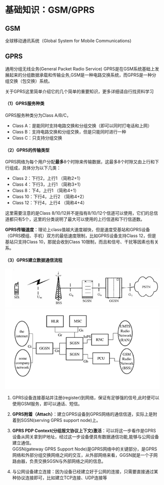 基础知识：GSM/GPRS
====

## GSM

全球移动通讯系统（Global System for Mobile Communications)

## GPRS

通用分组无线业务(General Packet Radio Service)
GPRS是在GSM系统基础上发展起来的分组数据承载和传输业务,GSM是一种电路交换系统，而GPRS是一种分组交换（包交换）系统。

关于GPRS这里简单介绍它的几个简单的重要知识，更多详细请自行找资料学习

#### （1）GPRS服务种类

GPRS服务种类分为Class A/B/C，
* Class A：是能同时支持电路交换和分组交换（即可以同时打电话和上网）
* Class B：支持电路交换和分组交换，但是只能同时进行一种
* Class C：只支持分组交换

#### （2）GPRS的传输类型

GPRS网络为每个用户分配**最多**8个时隙来传输数据，这最多8个时隙又由上行和下行组成，具体分为以下几类：
* Class 2：下行2，上行1 （简称2+1）
* Class 4：下行3，上行1 （简称3+1）
* Class 8：下4，上行1 （简称4+1）
* Class 10：下行4，上行2 （简称4+2）
* Class 12：下行4，上行4 （简称4+4）

这里需要注意的是Class 8/10/12并不是指有8/10/12个信道可以使用，它们的总信道都只有5个，这里的分类说明了最大可以使用的上行信道和下行信道数。

**GPRS传输速度**：理论上class值越大速度越快，但是速度受基站和GPRS设备（GPRS模组、手机）双方的最低速度限制，比如GPRS设备支持Class 12，但是基站只支持Class 10，那就会收到Class 10限制，而且和信号、干扰等因素也有关系。

#### （3）GPRS建立数据通信流程

![](/assets/0_1290061989D7Fl.gif)
![](/assets/20130725100058828.jpg)

1. GPRS设备连接基站并注册(register)到网络，保证有足够强的信号,此时便可以使用GSM服务，即可以通话、短信。

2. **GPRS附着（Attach）**：建立GPRS设备到GPRS网络的通信信道，实际上是附着到SGSN(serving GPRS support node)上。

3. **GPRS PDP Context(分组报文协议上下文)激活**：可以将这一步看作是GPRS设备从网关拿到IP地址，经过这一步设备便具有数据通信功能,能够与公网设备建立通信。</br>
GGSN(gateway GPRS Support Node)是GPRS网络中的关键部分，是GPRS网络和外部分组交换网络之间的交互，从外部网络来看，GGSN就是一个子网路由器，负责交换SGSN与外部网络之间的信息。

4. 与公网设备建立连接：因为设备已经建立好于公网的连接，只需要直接通过某种协议连接即可，比如建立TCP连接、UDP连接等




